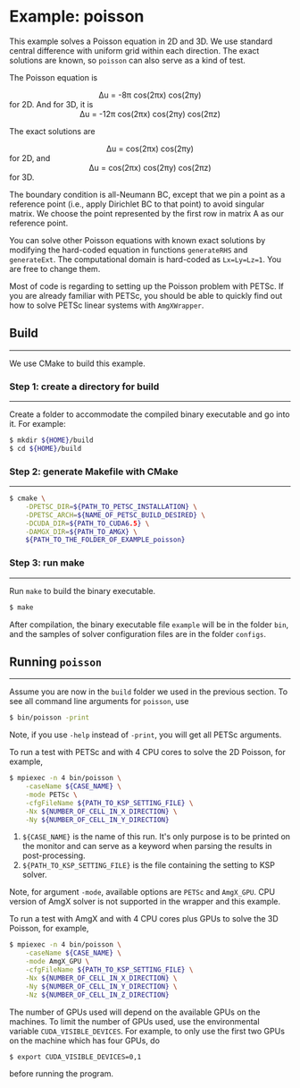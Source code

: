 # Example: poisson

This example solves a Poisson equation in 2D and 3D. We use standard central
difference with uniform grid within each direction. The exact solutions are
known, so `poisson` can also serve as a kind of test.

The Poisson equation is
<center>Δu = -8π cos(2πx) cos(2πy)</center>
for 2D. And for 3D, it is
<center>Δu = -12π cos(2πx) cos(2πy) cos(2πz)</center>

The exact solutions are
<center>Δu = cos(2πx) cos(2πy)</center>
for 2D, and
<center>Δu = cos(2πx) cos(2πy) cos(2πz)</center>
for 3D.

The boundary condition is all-Neumann BC, except that we pin a point as a reference
point (i.e., apply Dirichlet BC to that point) to avoid singular matrix. We
choose the point represented by the first row in matrix A as our reference point.

You can solve other Poisson equations with known exact solutions by modifying
the hard-coded equation in functions `generateRHS` and `generateExt`. The
computational domain is hard-coded as `Lx=Ly=Lz=1`. You are free to change them.

Most of code is regarding to setting up the Poisson problem with PETSc. If you
are already familiar with PETSc, you should be able to quickly find out how to
solve PETSc linear systems with `AmgXWrapper`.

## Build
---------

We use CMake to build this example.

### Step 1: create a directory for build
-----------------------------------------

Create a folder to accommodate the compiled binary executable and go into it.
For example:

```bash
$ mkdir ${HOME}/build
$ cd ${HOME}/build
```

### Step 2: generate Makefile with CMake
-----------------------------------------

```bash
$ cmake \
    -DPETSC_DIR=${PATH_TO_PETSC_INSTALLATION} \
    -DPETSC_ARCH=${NAME_OF_PETSC_BUILD_DESIRED} \
    -DCUDA_DIR=${PATH_TO_CUDA6.5} \
    -DAMGX_DIR=${PATH_TO_AMGX} \
    ${PATH_TO_THE_FOLDER_OF_EXAMPLE_poisson}
```

### Step 3: run make
---------------------

Run `make` to build the binary executable.

```bash
$ make
```

After compilation, the binary executable file `example` will be in the
folder `bin`, and the samples of solver configuration files are in the folder
`configs`.


## Running `poisson`
--------------------------

Assume you are now in the `build` folder we used in the previous section. To
see all command line arguments for `poisson`, use

```bash
$ bin/poisson -print
```

Note, if you use `-help` instead of `-print`, you will get all PETSc arguments.

To run a test with PETSc and with 4 CPU cores to solve the 2D Poisson, for example,

```bash
$ mpiexec -n 4 bin/poisson \
    -caseName ${CASE_NAME} \
    -mode PETSc \
    -cfgFileName ${PATH_TO_KSP_SETTING_FILE} \
    -Nx ${NUMBER_OF_CELL_IN_X_DIRECTION} \
    -Ny ${NUMBER_OF_CELL_IN_Y_DIRECTION}
```

1. `${CASE_NAME}` is the name of this run. It's only purpose is to be printed on
    the monitor and can serve as a keyword when parsing the results in post-processing.
2. `${PATH_TO_KSP_SETTING_FILE}` is the file containing the setting to KSP solver.

Note, for argument `-mode`, available options are `PETSc` and `AmgX_GPU`.
CPU version of AmgX solver is not supported in the wrapper and this example.

To run a test with AmgX and with 4 CPU cores plus GPUs to solve the 3D Poisson,
for example,

```bash
$ mpiexec -n 4 bin/poisson \
    -caseName ${CASE_NAME} \
    -mode AmgX_GPU \
    -cfgFileName ${PATH_TO_KSP_SETTING_FILE} \
    -Nx ${NUMBER_OF_CELL_IN_X_DIRECTION} \
    -Ny ${NUMBER_OF_CELL_IN_Y_DIRECTION} \
    -Nz ${NUMBER_OF_CELL_IN_Z_DIRECTION}
```

The number of GPUs used will depend on the available GPUs on the machines. To
limit the number of GPUs used, use the environmental variable `CUDA_VISIBLE_DEVICES`.
For example, to only use the first two GPUs on the machine which has four GPUs, do

```bash
$ export CUDA_VISIBLE_DEVICES=0,1
```

before running the program.
